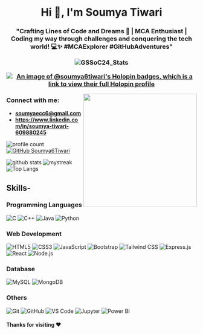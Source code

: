 


















<h1 align="center">Hi 👋, I'm Soumya Tiwari</h1>
<h3 align="center">"Crafting Lines of Code and Dreams 🚀 | MCA Enthusiast | Coding my way through challenges and conquering the tech world! 💻✨ #MCAExplorer #GitHubAdventures"

<!--
**ankit1576/ankit1576** is a ✨ _special_ ✨ repository because its `README.md` (this file) appears on your GitHub profile.
-->
![GSSoC24_Stats](https://github.com/user-attachments/assets/bb93481b-03e5-44cb-95b4-78d0946cb071)<br>

[![An image of @soumya6tiwari's Holopin badges, which is a link to view their full Holopin profile](https://holopin.me/soumya6tiwari)](https://holopin.io/@soumya6tiwari)



</h3>
 <img src="https://user-images.githubusercontent.com/74038190/236119160-976a0405-caa7-470c-9356-16d43402ea0a.gif" width="300" align="right">

 <h3 align="left"> Connect with me:</h3>

- **soumyaecc6@gmail.com**
- **https://www.linkedin.com/in/soumya-tiwari-609880245** 


![profile count](https://komarev.com/ghpvc/?username=Soumya6Tiwari&color=red)&nbsp;
[![GitHub Soumya6Tiwari](https://img.shields.io/github/followers/Soumya6Tiwari?label=followers&style=social)](https://github.com/Soumya6Tiwari)&nbsp;

![ github stats](https://github-readme-stats.vercel.app/api?username=Soumya6Tiwari&show_icons=true&theme=tokyonight)
<img src="https://github-readme-streak-stats.herokuapp.com/?user=Soumya6Tiwari&theme=tokyonight" alt="mystreak"/>
![ Top Langs](https://github-readme-stats.vercel.app/api/top-langs/?username=Soumya6Tiwari&theme=tokyonight&layout=compact)



## Skills-

 ### Programming Languages
![C](https://img.shields.io/badge/-C-A8B9CC?style=flat-square&logo=c&logoColor=white)
 ![C++](http://img.shields.io/badge/-C++-00599C?style=flat-square&logo=c%2B%2B&logoColor=ffffff)
 ![Java](https://img.shields.io/badge/-Java-007396?style=flat-square&logo=java&logoColor=white)
 ![Python](http://img.shields.io/badge/-Python-3776AB?style=flat-square&logo=python&logoColor=ffffff)




 ### Web Development

 ![HTML5](http://img.shields.io/badge/-HTML5-E34F26?style=flat-square&logo=html5&logoColor=ffffff)
 ![CSS3](https://img.shields.io/badge/-CSS3-%231572B6?style=flat-square&logo=css3)
 ![JavaScript](http://img.shields.io/badge/-JavaScript-F7DF1E?style=flat-square&logo=javascript&logoColor=000000)
 ![Bootstrap](http://img.shields.io/badge/-Bootstrap-7952B3?style=flat-square&logo=bootstrap&logoColor=ffffff)
 ![Tailwind CSS](https://img.shields.io/badge/-Tailwind_CSS-38B2AC?style=flat-square&logo=tailwind-css&logoColor=white)
 ![Express.js](https://img.shields.io/badge/-Express.js-000000?style=flat-square&logo=express&logoColor=white)
 ![React](https://img.shields.io/badge/-React-61DAFB?style=flat-square&logo=react&logoColor=white)
 ![Node.js](https://img.shields.io/badge/-Node.js-339933?style=flat-square&logo=node.js&logoColor=white)



### Database

![MySQL](https://img.shields.io/badge/-MySQL-4479A1?style=flat-square&logo=mysql&logoColor=white)
![MongoDB](https://img.shields.io/badge/-MongoDB-47A248?style=flat-square&logo=mongodb&logoColor=white)



### Others

![Git](https://img.shields.io/badge/-Git-%23F05032?style=flat-square&logo=git&logoColor=%23ffffff)
![GitHub](https://img.shields.io/badge/-GitHub-181717?style=flat-square&logo=github)
![VS Code](http://img.shields.io/badge/-VS%20Code-007ACC?style=flat-square&logo=visual-studio-code&logoColor=ffffff)
![Jupyter](http://img.shields.io/badge/-Jupyter-F37626?style=flat-square&logo=jupyter&logoColor=white)
![Power BI](https://img.shields.io/badge/-Power_BI-F2C811?style=flat-square&logo=powerbi&logoColor=black)




#### Thanks for visiting :heart:

 


